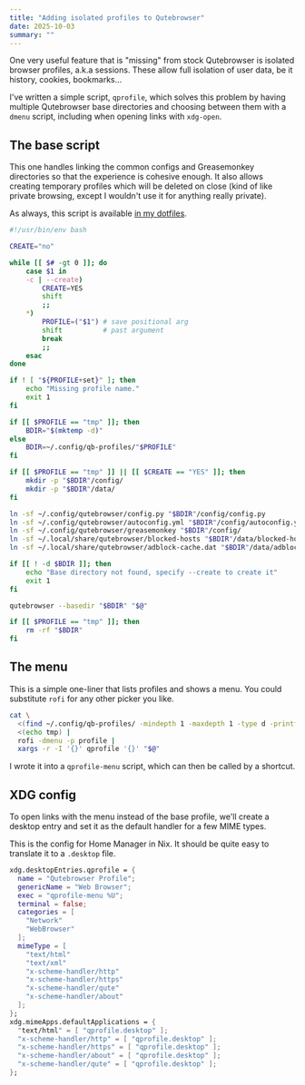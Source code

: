 ```yaml
---
title: "Adding isolated profiles to Qutebrowser"
date: 2025-10-03
summary: ""
---
```


One very useful feature that is "missing" from stock Qutebrowser is isolated browser profiles, a.k.a sessions. These allow full isolation of user data, be it history, cookies, bookmarks...

I've written a simple script, `qprofile`, which solves this problem by having multiple Qutebrowser base directories and choosing between them with a `dmenu` script, including when opening links with `xdg-open`.

## The base script

This one handles linking the common configs and Greasemonkey directories so that the experience is cohesive enough. It also allows creating temporary profiles which will be deleted on close (kind of like private browsing, except I wouldn't use it for anything really private).

As always, this script is available [in my dotfiles](https://git.sr.ht/~tarneo/nix/tree/main/item/hm/qutebrowser/qprofile.sh).

```sh
#!/usr/bin/env bash

CREATE="no"

while [[ $# -gt 0 ]]; do
    case $1 in
    -c | --create)
        CREATE=YES
        shift
        ;;
    *)
        PROFILE=("$1") # save positional arg
        shift          # past argument
        break
        ;;
    esac
done

if ! [ "${PROFILE+set}" ]; then
    echo "Missing profile name."
    exit 1
fi

if [[ $PROFILE == "tmp" ]]; then
    BDIR="$(mktemp -d)"
else
    BDIR=~/.config/qb-profiles/"$PROFILE"
fi

if [[ $PROFILE == "tmp" ]] || [[ $CREATE == "YES" ]]; then
    mkdir -p "$BDIR"/config/
    mkdir -p "$BDIR"/data/
fi

ln -sf ~/.config/qutebrowser/config.py "$BDIR"/config/config.py
ln -sf ~/.config/qutebrowser/autoconfig.yml "$BDIR"/config/autoconfig.yml
ln -sf ~/.config/qutebrowser/greasemonkey "$BDIR"/config/
ln -sf ~/.local/share/qutebrowser/blocked-hosts "$BDIR"/data/blocked-hosts
ln -sf ~/.local/share/qutebrowser/adblock-cache.dat "$BDIR"/data/adblock-cache.dat

if [[ ! -d $BDIR ]]; then
    echo "Base directory not found, specify --create to create it"
    exit 1
fi

qutebrowser --basedir "$BDIR" "$@"

if [[ $PROFILE == "tmp" ]]; then
    rm -rf "$BDIR"
fi
```

## The menu

This is a simple one-liner that lists profiles and shows a menu. You could substitute `rofi` for any other picker you like.

```sh
cat \
  <(find ~/.config/qb-profiles/ -mindepth 1 -maxdepth 1 -type d -printf '%P\n') \
  <(echo tmp) |
  rofi -dmenu -p profile |
  xargs -r -I '{}' qprofile '{}' "$@"
```

I wrote it into a `qprofile-menu` script, which can then be called by a shortcut.

## XDG config

To open links with the menu instead of the base profile, we'll create a desktop entry and set it as the default handler for a few MIME types.

This is the config for Home Manager in Nix. It should be quite easy to translate it to a `.desktop` file.

```nix
xdg.desktopEntries.qprofile = {
  name = "Qutebrowser Profile";
  genericName = "Web Browser";
  exec = "qprofile-menu %U";
  terminal = false;
  categories = [
    "Network"
    "WebBrowser"
  ];
  mimeType = [
    "text/html"
    "text/xml"
    "x-scheme-handler/http"
    "x-scheme-handler/https"
    "x-scheme-handler/qute"
    "x-scheme-handler/about"
  ];
};
xdg.mimeApps.defaultApplications = {
  "text/html" = [ "qprofile.desktop" ];
  "x-scheme-handler/http" = [ "qprofile.desktop" ];
  "x-scheme-handler/https" = [ "qprofile.desktop" ];
  "x-scheme-handler/about" = [ "qprofile.desktop" ];
  "x-scheme-handler/qute" = [ "qprofile.desktop" ];
};
```

